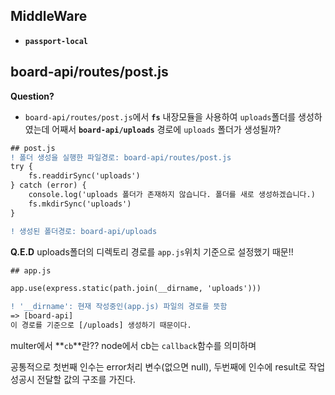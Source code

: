 ## MiddleWare

-   **`passport-local`**

## board-api/routes/post.js

**Question?**

-   `board-api/routes/post.js`에서 **`fs`** 내장모듈을 사용하여 `uploads`폴더를 생성하였는데 어째서 **`board-api/uploads`** 경로에 `uploads` 폴더가 생성될까?

```diff
## post.js
! 폴더 생성을 실행한 파일경로: board-api/routes/post.js
try {
    fs.readdirSync('uploads')
} catch (error) {
    console.log('uploads 폴더가 존재하지 않습니다. 폴더를 새로 생성하겠습니다.)
    fs.mkdirSync('uploads')
}

! 생성된 폴더경로: board-api/uploads
```

**Q.E.D**
 uploads폴더의 디렉토리 경로를 `app.js`위치 기준으로 설정했기 때문!!


```diff
## app.js

app.use(express.static(path.join(__dirname, 'uploads')))

! '__dirname': 현재 작성중인(app.js) 파일의 경로를 뜻함
=> [board-api]
이 경로를 기준으로 [/uploads] 생성하기 때문이다.
```


multer에서 **`cb`**란?? node에서 cb는 `callback`함수를 의미하며

공통적으로 첫번째 인수는 error처리 변수(없으면 null), 두번째에 인수에 result로 작업 성공시 전달할 값의 구조를 가진다.